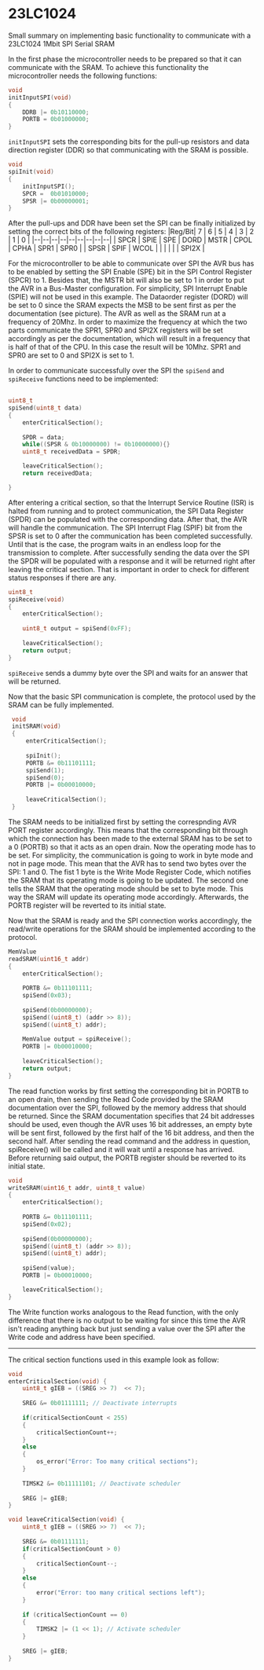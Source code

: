 # 23LC1024
Small summary on implementing basic functionality to communicate with a 23LC1024 1Mbit SPI Serial SRAM

In the first phase the microcontroller needs to be prepared so that it can communicate with the SRAM. To achieve this functionality the microcontroller needs the following functions:

```C
void 
initInputSPI(void) 
{
	DDRB |= 0b10110000;
	PORTB = 0b01000000;
}
```
`initInputSPI` sets the corresponding bits for the pull-up resistors and data direction register (DDR) so that communicating with the SRAM is possible.
```C
void 
spiInit(void)
{
	initInputSPI();
	SPCR =  0b01010000;
	SPSR |= 0b00000001;
}
```
After the pull-ups and DDR have been set the SPI can be finally initialized by setting the correct bits of the following registers:
|Reg/Bit| 7 | 6 | 5 | 4 | 3 | 2 | 1 | 0 |
|--|--|--|--|--|--|--|--|--|
| SPCR | SPIE | SPE | DORD | MSTR | CPOL | CPHA | SPR1 | SPR0 |
| SPSR | SPIF | WCOL | | | | | | SPI2X |

For the microcontroller to be able to communicate over SPI the AVR bus has to be enabled by setting the SPI Enable (SPE) bit in the SPI Control Register (SPCR) to 1. Besides that, the MSTR bit will also be set to 1 in order to put the AVR in a Bus-Master configuration. For simplicity, SPI Interrupt Enable (SPIE) will not be used in this example. The Dataorder register (DORD) will be set to 0 since the SRAM expects the MSB to be sent first as per the documentation (see picture). The AVR as well as the SRAM run at a frequency of 20Mhz. In order to maximize the frequency at which the two parts communicate the SPR1, SPR0 and SPI2X registers will be set accordingly as per the documentation, which will result in a frequency that is half of that of the CPU. In this case the result will be 10Mhz. SPR1 and SPR0 are set to 0 and SPI2X is set to 1.

In order to communicate successfully over the SPI the `spiSend` and `spiReceive` functions need to be implemented:

```C
  
uint8_t 
spiSend(uint8_t data) 
{  
	enterCriticalSection(); 
	
	SPDR = data;  
	while((SPSR & 0b10000000) != 0b10000000){}  
	uint8_t receivedData = SPDR;  

	leaveCriticalSection();  
	return receivedData;  

} 
```
After entering a critical section, so that the Interrupt Service Routine (ISR) is halted from running and to protect communication, the SPI Data Register (SPDR) can be populated with the corresponding data. After that, the AVR will handle the communication. The SPI Interrupt Flag (SPIF) bit from the SPSR is set to 0 after the communication has been completed successfully. Until that is the case, the program waits in an endless loop for the transmission to complete. After successfully sending the data over the SPI the SPDR will be populated with a response and it will be returned right after leaving the critical section. That is important in order to check for different status responses if there are any.
```C
uint8_t 
spiReceive(void)
{  
	enterCriticalSection();
	
	uint8_t output = spiSend(0xFF);  
	
	leaveCriticalSection();  
	return output;  
}
```
`spiReceive` sends a dummy byte over the SPI and waits for an answer that will be returned.

Now that the basic SPI communication is complete, the protocol used by the SRAM can be fully implemented.

```C
 void 
 initSRAM(void)
 {
	 enterCriticalSection();
 
	 spiInit();
	 PORTB &= 0b11101111;
	 spiSend(1);
	 spiSend(0);
	 PORTB |= 0b00010000;
	 
	 leaveCriticalSection();
 }
```
The SRAM needs to be initialized first by setting the correspnding AVR PORT register accordingly. This means that the corresponding bit through which the connection has been made to the external SRAM has to be set to a 0 (PORTB) so that it acts as an open drain. Now the operating mode has to be set. For simplicity, the communication is going to work in byte mode and not in page mode. This mean that the AVR has to send two bytes over the SPI: 1 and 0. The fist 1 byte is the Write Mode Register Code, which notifies the SRAM that its operating mode is going to be updated. The second one tells the SRAM that the operating mode should be set to byte mode. This way the SRAM will update its operating mode accordingly. Afterwards, the PORTB register will be reverted to its initial state.

Now that the SRAM is ready and the SPI connection works accordingly, the read/write operations for the SRAM should be implemented according to the protocol.
```C
MemValue 
readSRAM(uint16_t addr)
{
	enterCriticalSection();
	
	PORTB &= 0b11101111;
	spiSend(0x03);
	
	spiSend(0b00000000);
	spiSend((uint8_t) (addr >> 8));
	spiSend((uint8_t) addr);
	
	MemValue output = spiReceive();
	PORTB |= 0b00010000;
	
	leaveCriticalSection();
	return output;
}
```
The read function works by first setting the corresponding bit in PORTB to an open drain, then sending the Read Code provided by the SRAM documentation over the SPI, followed by the memory address that should be returned. Since the SRAM documentation specifies that 24 bit addresses should be used, even though the AVR uses 16 bit addresses, an empty byte will be sent first, followed by the first half of the 16 bit address, and then the second half. After sending the read command and the address in question, spiReceive() will be called and it will wait until a response has arrived. Before returning said output, the PORTB register should be reverted to its initial state.

```C
void 
writeSRAM(uint16_t addr, uint8_t value)
{
	enterCriticalSection();
	
	PORTB &= 0b11101111;
	spiSend(0x02);
	
	spiSend(0b00000000);
	spiSend((uint8_t) (addr >> 8));
	spiSend((uint8_t) addr);
	
	spiSend(value);
	PORTB |= 0b00010000;

	leaveCriticalSection();
}
```
The Write function works analogous to the Read function, with the only difference that there is no output to be waiting for since this time the AVR isn't reading anything back but just sending a value over the SPI after the Write code and address have been specified.


---
The critical section functions used in this example look as follow:
```C
void 
enterCriticalSection(void) {
	uint8_t gIEB = ((SREG >> 7)  << 7);
	
	SREG &= 0b01111111; // Deactivate interrupts
	
	if(criticalSectionCount < 255)
	{
		criticalSectionCount++;
	}
	else
	{
		os_error("Error: Too many critical sections");
	}
	
	TIMSK2 &= 0b11111101; // Deactivate scheduler
	
	SREG |= gIEB;
}
```

```C
void leaveCriticalSection(void) {
    uint8_t gIEB = ((SREG >> 7)  << 7);
    
    SREG &= 0b01111111;
	if(criticalSectionCount > 0)
	{
		criticalSectionCount--;
	}
	else
	{
		error("Error: too many critical sections left");
	}
	
	if (criticalSectionCount == 0) 
	{
		TIMSK2 |= (1 << 1); // Activate scheduler
	}
	
    SREG |= gIEB;
}
```

